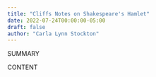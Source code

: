 ```yaml
---
title: "Cliffs Notes on Shakespeare's Hamlet"
date: 2022-07-24T00:00:00-05:00
draft: false
author: "Carla Lynn Stockton"
---
```


SUMMARY

<!--more-->

CONTENT